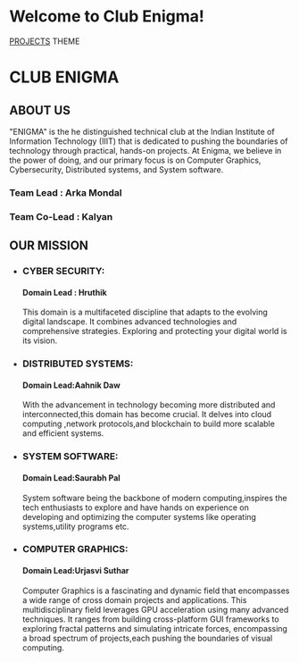 
Welcome to Club Enigma!
=======================

[PROJECTS](index.html) THEME

CLUB ENIGMA
===========

ABOUT US
--------

"ENIGMA" is the he distinguished technical club at the Indian Institute of Information Technology (IIIT) that is dedicated to pushing the boundaries of technology through practical, hands-on projects. At Enigma, we believe in the power of doing, and our primary focus is on Computer Graphics, Cybersecurity, Distributed systems, and System software.

### Team Lead : Arka Mondal

### Team Co-Lead : Kalyan

OUR MISSION
-----------

*   ### CYBER SECURITY:
    
    #### Domain Lead : Hruthik
    
    This domain is a multifaceted discipline that adapts to the evolving digital landscape. It combines advanced technologies and comprehensive strategies. Exploring and protecting your digital world is its vision.
    
*   ### DISTRIBUTED SYSTEMS:
    
    #### Domain Lead:Aahnik Daw
    
    With the advancement in technology becoming more distributed and interconnected,this domain has become crucial. It delves into cloud computing ,network protocols,and blockchain to build more scalable and efficient systems.
    
*   ### SYSTEM SOFTWARE:
    
    #### Domain Lead:Saurabh Pal
    
    System software being the backbone of modern computing,inspires the tech enthusiasts to explore and have hands on experience on developing and optimizing the computer systems like operating systems,utility programs etc.
    
*   ### COMPUTER GRAPHICS:
    
    #### Domain Lead:Urjasvi Suthar
    
    Computer Graphics is a fascinating and dynamic field that encompasses a wide range of cross domain projects and applications. This multidisciplinary field leverages GPU 
   acceleration using many advanced techniques. It ranges from building cross-platform GUI frameworks to exploring fractal patterns and simulating intricate forces, encompassing a 
   broad spectrum of projects,each pushing the boundaries of visual computing.
    
                                                            
